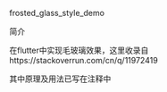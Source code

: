 frosted_glass_style_demo

简介

在flutter中实现毛玻璃效果，这里收录自https://stackoverrun.com/cn/q/11972419

其中原理及用法已写在注释中

